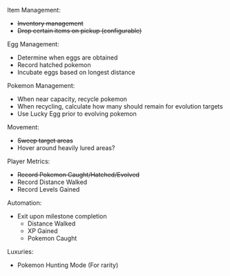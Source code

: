 Item Management:
- ~~Inventory management~~
- ~~Drop certain items on pickup (configurable)~~

Egg Management:
- Determine when eggs are obtained
- Record hatched pokemon
- Incubate eggs based on longest distance

Pokemon Management:
- When near capacity, recycle pokemon
- When recycling, calculate how many should remain for evolution targets
- Use Lucky Egg prior to evolving pokemon

Movement:
- ~~Sweep target areas~~
- Hover around heavily lured areas?

Player Metrics:
- ~~Record Pokemon Caught/Hatched/Evolved~~
- Record Distance Walked
- Record Levels Gained

Automation: 
- Exit upon milestone completion
  - Distance Walked
  - XP Gained
  - Pokemon Caught

Luxuries:
- Pokemon Hunting Mode (For rarity)
